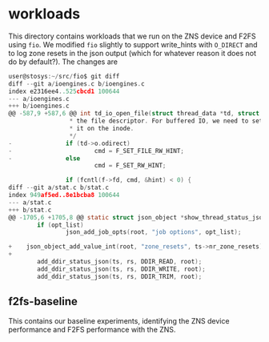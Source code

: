 # workloads

This directory contains workloads that we run on the ZNS device and F2FS using `fio`. We modified `fio` slightly to support write_hints with `O_DIRECT` and to log zone resets in the json output (which for whatever reason it does not do by default?). The changes are

```c
user@stosys:~/src/fio$ git diff
diff --git a/ioengines.c b/ioengines.c
index e2316ee4..525cbcd1 100644
--- a/ioengines.c
+++ b/ioengines.c
@@ -587,9 +587,6 @@ int td_io_open_file(struct thread_data *td, struct fio_file *f)
                 * the file descriptor. For buffered IO, we need to set
                 * it on the inode.
                 */
-               if (td->o.odirect)
-                       cmd = F_SET_FILE_RW_HINT;
-               else
                        cmd = F_SET_RW_HINT;

                if (fcntl(f->fd, cmd, &hint) < 0) {
diff --git a/stat.c b/stat.c
index 949af5ed..8e1bcba8 100644
--- a/stat.c
+++ b/stat.c
@@ -1705,6 +1705,8 @@ static struct json_object *show_thread_status_json(struct thread_stat *ts,
        if (opt_list)
                json_add_job_opts(root, "job options", opt_list);

+    json_object_add_value_int(root, "zone_resets", ts->nr_zone_resets);
+
        add_ddir_status_json(ts, rs, DDIR_READ, root);
        add_ddir_status_json(ts, rs, DDIR_WRITE, root);
        add_ddir_status_json(ts, rs, DDIR_TRIM, root);
```

## f2fs-baseline

This contains our baseline experiments, identifying the ZNS device performance and F2FS performance with the ZNS.
